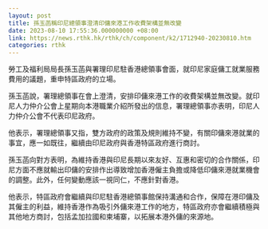 ```yaml
---
layout: post
title: 孫玉菡稱印尼總領事澄清印傭來港工作收費架構並無改變
date: 2023-08-10 17:55:36.000000000 +08:00
link: https://news.rthk.hk/rthk/ch/component/k2/1712940-20230810.htm
categories: rthk
---
```


勞工及福利局局長孫玉菡與署理印尼駐香港總領事會面，就印尼家庭傭工就業服務費用的議題，重申特區政府的立場。

孫玉菡說，署理總領事在會上澄清，安排印傭來港工作的收費架構並無改變。就印尼人力仲介公會上星期向本港職業介紹所發出的信息，署理總領事亦表明，印尼人力仲介公會不代表印尼政府。

他表示，署理總領事又指，雙方政府的政策及規則維持不變，有關印傭來港就業的事宜，應一如既往，繼續由印尼政府與香港特區政府進行商討。

孫玉菡向對方表明，為維持香港與印尼長期以來友好、互惠和密切的合作關係，印尼方面不應就輸出印傭的安排作出導致增加香港僱主負擔或降低印傭來港就業機會的調整。此外，任何變動應該一視同仁，不應針對香港。

他表示，特區政府會繼續與印尼駐香港總領事館保持溝通和合作，保障在港印傭及其僱主的利益，維持香港作為吸引外傭來港工作的地方，特區政府亦會繼續積極與其他地方商討，包括孟加拉國和柬埔寨，以拓展本港外傭的來源地。
